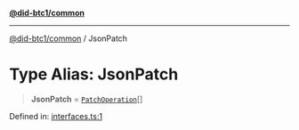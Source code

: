 [**@did-btc1/common**](../README.md)

***

[@did-btc1/common](../globals.md) / JsonPatch

# Type Alias: JsonPatch

> **JsonPatch** = [`PatchOperation`](../interfaces/PatchOperation.md)[]

Defined in: [interfaces.ts:1](https://github.com/dcdpr/did-btc1-js/blob/4ab6f9915d95beed9bc633644c9db1539395f512/packages/common/src/interfaces.ts#L1)
